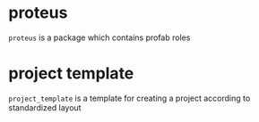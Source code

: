 # proteus
`proteus` is a package which contains profab roles

# project template
`project_template` is a template for creating a project according to standardized
layout
